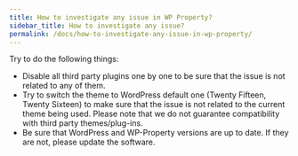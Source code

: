 ```yaml
---
title: How to investigate any issue in WP Property?
sidebar_title: How to investigate any issue?
permalink: /docs/how-to-investigate-any-issue-in-wp-property/
---
```


Try to do the following things:
- Disable all third party plugins one by one to be sure that the issue is not related to any of them.
- Try to switch the theme to WordPress default one (Twenty Fifteen, Twenty Sixteen) to make sure that the issue is not related to the current theme being used. Please note that we do not guarantee compatibility with third party themes/plug-ins.                                                                                                                                                                                                                                                                                                                                                                                                                                                                                                   
- Be sure that WordPress and WP-Property versions are up to date. If they are not, please update the software. 
